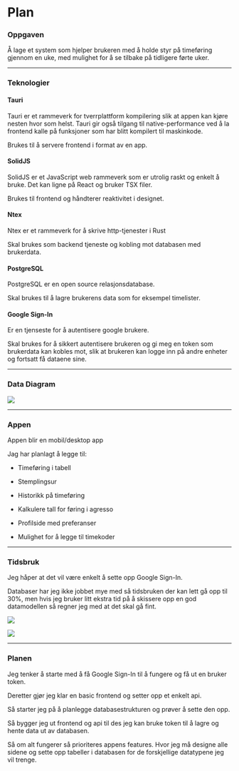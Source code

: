 # Plan

### Oppgaven

Å lage et system som hjelper brukeren med å holde styr på timeføring gjennom en uke, med mulighet for å se tilbake på tidligere førte uker.

---

### Teknologier

#### Tauri

Tauri er et rammeverk for tverrplattform kompilering slik at appen kan kjøre nesten hvor som helst. Tauri gir også tilgang til native-performance ved å la frontend kalle på funksjoner som har blitt kompilert til maskinkode.

Brukes til å servere frontend i format av en app.

#### SolidJS

SolidJS er et JavaScript web rammeverk som er utrolig raskt og enkelt å bruke. Det kan ligne på React og bruker TSX filer.

Brukes til frontend og håndterer reaktivitet i designet.

#### Ntex

Ntex er et rammeverk for å skrive http-tjenester i Rust

Skal brukes som backend tjeneste og kobling mot databasen med brukerdata.

#### PostgreSQL

PostgreSQL er en open source relasjonsdatabase.

Skal brukes til å lagre brukerens data som for eksempel timelister.

#### Google Sign-In

Er en tjenseste for å autentisere google brukere.

Skal brukes for å sikkert autentisere brukeren og gi meg en token som brukerdata kan kobles mot, slik at brukeren kan logge inn på andre enheter og fortsatt få dataene sine.

---

### Data Diagram

[![](https://mermaid.ink/img/pako:eNpVkVFPgzAQx79Kc6_CBCwMeDABliwzM5nDJ8GYOjrWCO0sbXQufHcL28zsQ3v37-_-be6OsBEVhRhqSfY7tFyXvNPvp-SZaMlQMR6vJUdmJUUuGlY95Oec8moMrqrm2QoVZjsTabHWnULJanEWsmIlOlVLmj8tT9JoUvLZcS5E3VCUs5rbC94PYoJsW3dUvinxQTm6QZJ-atop275HaclTc10RRYY0ufCoETXjaNBmxvafwx84VNZU3SpJeLcVskWDD_piaof-yGwgs6s3UrCgpbIlrDI9Ow7fL0HtaEtLiE1Y0S3RjSqh5L1BiVYiP_ANxEpqaoHeGyM6Y8S0qoV4S5rOqHvCX4RoL5BJIT7CN8Su706iu9AN_amDvShyAgsOEHvYyNjxfRcHnh8GXm_Bz2jgTKbONDJo4AU4wCHGFtCKKSEfT1Meh93_AhHYnD8?type=png)](https://mermaid.live/edit#pako:eNpVkVFPgzAQx79Kc6_CBCwMeDABliwzM5nDJ8GYOjrWCO0sbXQufHcL28zsQ3v37-_-be6OsBEVhRhqSfY7tFyXvNPvp-SZaMlQMR6vJUdmJUUuGlY95Oec8moMrqrm2QoVZjsTabHWnULJanEWsmIlOlVLmj8tT9JoUvLZcS5E3VCUs5rbC94PYoJsW3dUvinxQTm6QZJ-atop275HaclTc10RRYY0ufCoETXjaNBmxvafwx84VNZU3SpJeLcVskWDD_piaof-yGwgs6s3UrCgpbIlrDI9Ow7fL0HtaEtLiE1Y0S3RjSqh5L1BiVYiP_ANxEpqaoHeGyM6Y8S0qoV4S5rOqHvCX4RoL5BJIT7CN8Su706iu9AN_amDvShyAgsOEHvYyNjxfRcHnh8GXm_Bz2jgTKbONDJo4AU4wCHGFtCKKSEfT1Meh93_AhHYnD8)

---

### Appen

Appen blir en mobil/desktop app

Jag har planlagt å legge til:

- Timeføring i tabell

- Stemplingsur

- Historikk på timeføring

- Kalkulere tall for føring i agresso

- Profilside med preferanser

- Mulighet for å legge til timekoder

---

### Tidsbruk

Jeg håper at det vil være enkelt å sette opp Google Sign-In.

Databaser har jeg ikke jobbet mye med så tidsbruken der kan lett gå opp til 30%, men hvis jeg bruker litt ekstra tid på å skissere opp en god datamodellen så regner jeg med at det skal gå fint.

[![](https://mermaid.ink/img/pako:eNo9kE9rwzAMxb9K0Dkrjmvnj2-DspHDYNDb8MWt1dQssYPjwLqQ7z4tI9NJ76enh9AC12ARFIwOs-RSj1lrEfuehJ0ucf7UPqPS8BKDT-ithkxlQu74-b3dyJHt5GSSuZgJN8z_8WsIHaWfXeefWr8NKQRyGDAOxlm6Yfn1akh3HGhbUWvxZuY-adB-JauZUzg__BVUijPmMI_WJDw500UzgLqZfiI6Gv8RwrCbSIJa4AtUIYtDc6yLWlZM8KZhZQ4PUFwQFkzKQpRc1iVfc_jeAtihYlVD1pKXohS1EDmgdSnEt7-vbc9bfwBjTV_B?type=png)](https://mermaid.live/edit#pako:eNo9kE9rwzAMxb9K0Dkrjmvnj2-DspHDYNDb8MWt1dQssYPjwLqQ7z4tI9NJ76enh9AC12ARFIwOs-RSj1lrEfuehJ0ucf7UPqPS8BKDT-ithkxlQu74-b3dyJHt5GSSuZgJN8z_8WsIHaWfXeefWr8NKQRyGDAOxlm6Yfn1akh3HGhbUWvxZuY-adB-JauZUzg__BVUijPmMI_WJDw500UzgLqZfiI6Gv8RwrCbSIJa4AtUIYtDc6yLWlZM8KZhZQ4PUFwQFkzKQpRc1iVfc_jeAtihYlVD1pKXohS1EDmgdSnEt7-vbc9bfwBjTV_B)

[![](https://mermaid.ink/img/pako:eNo9kMFuhCAQhl-FzNlukEVUbk02bTw0abK3hgu7zLpEBYOYdGt891I3dk7M938MZBa4eoMgYbRIoo09kqbrkFiD2PeJmOkS5k45kkrBW_AuojMKiCTHYsevn81G2D856agvesKnSHf87n2bnjjb1r00bgvzFEIGA4ZBW5N-svzJCuIdh3RdpqPBm577qEC5Nal6jv78cFeQMcyYwTwaHfFkdRv0APKm-ynRUbsv74ddSi3IBb5B5kV-qI9VXhUl5ayuqcjgAZLxhDktipwLVlSCrRn8bAPooaRlnVTBBBe84jwDNDb68PHc3bbC9RfxQmG1?type=png)](https://mermaid.live/edit#pako:eNo9kMFuhCAQhl-FzNlukEVUbk02bTw0abK3hgu7zLpEBYOYdGt891I3dk7M938MZBa4eoMgYbRIoo09kqbrkFiD2PeJmOkS5k45kkrBW_AuojMKiCTHYsevn81G2D856agvesKnSHf87n2bnjjb1r00bgvzFEIGA4ZBW5N-svzJCuIdh3RdpqPBm577qEC5Nal6jv78cFeQMcyYwTwaHfFkdRv0APKm-ynRUbsv74ddSi3IBb5B5kV-qI9VXhUl5ayuqcjgAZLxhDktipwLVlSCrRn8bAPooaRlnVTBBBe84jwDNDb68PHc3bbC9RfxQmG1)

---

### Planen

Jeg tenker å starte med å få Google Sign-In til å fungere og få ut en bruker token.

Deretter gjør jeg klar en basic frontend og setter opp et enkelt api.

Så starter jeg på å planlegge databasestrukturen og prøver å sette den opp.

Så bygger jeg ut frontend og api til des jeg kan bruke token til å lagre og hente data ut av databasen.

Så om alt fungerer så prioriteres appens features. Hvor jeg må designe alle sidene og sette opp tabeller i databasen for de forskjellige datatypene jeg vil trenge.
